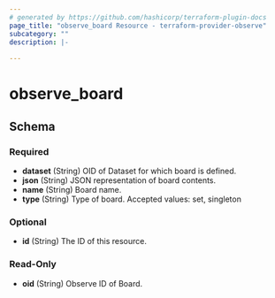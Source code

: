 ```yaml
---
# generated by https://github.com/hashicorp/terraform-plugin-docs
page_title: "observe_board Resource - terraform-provider-observe"
subcategory: ""
description: |-
  
---
```

# observe_board



<!-- schema generated by tfplugindocs -->
## Schema

### Required

- **dataset** (String) OID of Dataset for which board is defined.
- **json** (String) JSON representation of board contents.
- **name** (String) Board name.
- **type** (String) Type of board. Accepted values: set, singleton

### Optional

- **id** (String) The ID of this resource.

### Read-Only

- **oid** (String) Observe ID of Board.

